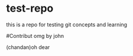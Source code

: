 # test-repo
this is a repo for testing git concepts and learning

#Contribut
omg
by john

(chandan)oh dear 
